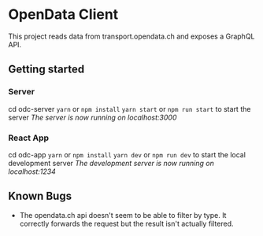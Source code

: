 # OpenData Client
This project reads data from transport.opendata.ch and exposes a GraphQL API.

## Getting started
### Server
cd odc-server
`yarn` or `npm install`
`yarn start` or `npm run start` to start the server
_The server is now running on localhost:3000_

### React App
cd odc-app
`yarn` or `npm install`
`yarn dev` or `npm run dev` to start the local development server
_The development server is now running on localhost:1234_

## Known Bugs
- The opendata.ch api doesn't seem to be able to filter by type. It correctly forwards the request but the result isn't actually filtered.
